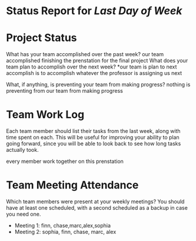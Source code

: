 Status Report for _Last Day of Week_
===

# Project Status

What has your team accomplished over the past week?
our team accomplished finishing the prenstation for the final project 
What does your team plan to accomplish over the next week?
*our team is plan to next accomplish is to accomplish whatever the professor is assigning us next 

What, if anything, is preventing your team from making progress?
nothing is preventing from our team from making progress 

# Team Work Log

Each team member should list their tasks from the last week, along with time spent on each. This will be useful for improving your ability to plan going forward, since you will be able to look back to see how long tasks actually took.

every member work together on this prenstation 
# Team Meeting Attendance

Which team members were present at your weekly meetings? You should have at least one scheduled, with a second scheduled as a backup in case you need one.

* Meeting 1: finn, chase,marc,alex,sophia 
* Meeting 2: sophia, finn, chase, marc, alex 
